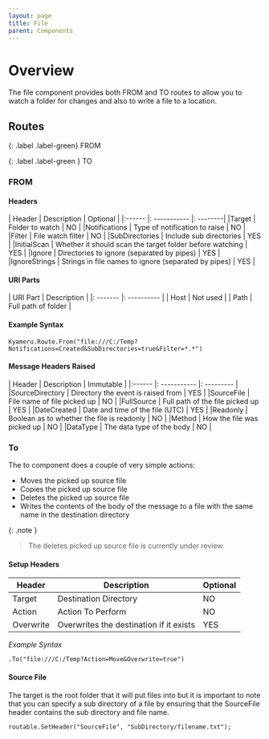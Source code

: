 ```yaml
---
layout: page
title: File
parent: Components
---
```


# Overview

The file component provides both FROM and TO routes to allow you to watch a folder for changes and also to write a file to a location.

## Routes

{: .label .label-green}
FROM

{: .label .label-green }
TO

### FROM

#### Headers

| Header | Description | Optional |
|:------ |: ----------- |: --------|
|Target | Folder to watch | NO |
|Notifications | Type of notification to raise | NO |
|Filter | File watch filter | NO |
|SubDirectories | Include sub directories | YES |
|InitialScan | Whether it should scan the target folder before watching | YES |
|Ignore | Directories to ignore (separated by pipes) | YES |
|IgnoreStrings | Strings in file names to ignore (separated by pipes) | YES |

#### URI Parts

| URI Part | Description |
|: ------- |: ---------- |
| Host | Not used |
| Path | Full path of folder |

#### Example Syntax
```
Kyameru.Route.From("file:///C:/Temp?Notifications=Created&SubDirectories=true&Filter=*.*")
```

#### Message Headers Raised

| Header | Description | Immutable |
|:------ |: ----------- |: --------- |
|SourceDirectory | Directory the event is raised from | YES |
|SourceFile | File name of file picked up | NO |
|FullSource | Full path of the file picked up | YES |
|DateCreated | Date and time of the file (UTC) | YES |
|Readonly | Boolean as to whether the file is readonly | NO |
|Method | How the file was picked up | NO |
|DataType | The data type of the body | NO |

### To

The to component does a couple of very simple actions:

* Moves the picked up source file
* Copies the picked up source file
* Deletes the picked up source file
* Writes the contents of the body of the message to a file with the same name in the destination directory

{: .note }
> The deletes picked up source file is currently under review.

#### Setup Headers

Header | Description | Optional
------ | ----------- | --------
Target | Destination Directory | NO
Action | Action To Perform | NO
Overwrite | Overwrites the destination if it exists | YES

*Example Syntax*
```
.To("file:///C:/Temp?Action=Move&Overwrite=true")
```

#### Source File
The target is the root folder that it will put files into but it is important to note that you can specify a sub directory of a file by ensuring that the SourceFile header contains the sub directory and file name.

```
routable.SetHeader("SourceFile", "SubDirectory/filename.txt");
```
